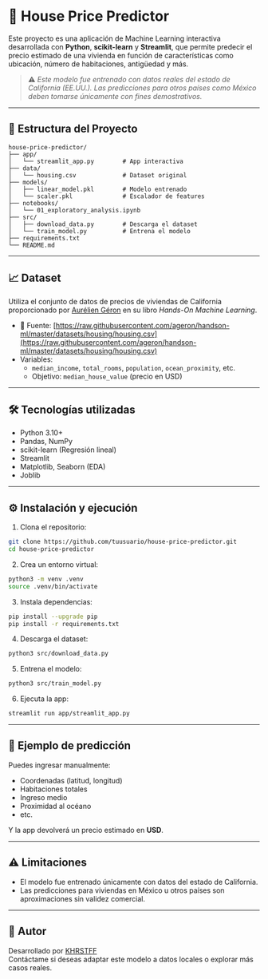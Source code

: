 # 🏡 House Price Predictor

Este proyecto es una aplicación de Machine Learning interactiva desarrollada con **Python**, **scikit-learn** y **Streamlit**, que permite predecir el precio estimado de una vivienda en función de características como ubicación, número de habitaciones, antigüedad y más.

> ⚠️ *Este modelo fue entrenado con datos reales del estado de California (EE.UU.). Las predicciones para otros países como México deben tomarse únicamente con fines demostrativos.*

---

## 📂 Estructura del Proyecto

```
house-price-predictor/
├── app/
│   └── streamlit_app.py        # App interactiva
├── data/
│   └── housing.csv             # Dataset original
├── models/
│   ├── linear_model.pkl        # Modelo entrenado
│   └── scaler.pkl              # Escalador de features
├── notebooks/
│   └── 01_exploratory_analysis.ipynb
├── src/
│   ├── download_data.py        # Descarga el dataset
│   └── train_model.py          # Entrena el modelo
├── requirements.txt
└── README.md
```

---

## 📈 Dataset

Utiliza el conjunto de datos de precios de viviendas de California proporcionado por [Aurélien Géron](https://github.com/ageron/handson-ml) en su libro *Hands-On Machine Learning*.

- 📅 Fuente: [https://raw.githubusercontent.com/ageron/handson-ml/master/datasets/housing/housing.csv](https://raw.githubusercontent.com/ageron/handson-ml/master/datasets/housing/housing.csv)
- Variables:
  - `median_income`, `total_rooms`, `population`, `ocean_proximity`, etc.
  - Objetivo: `median_house_value` (precio en USD)

---

## 🛠️ Tecnologías utilizadas

- Python 3.10+
- Pandas, NumPy
- scikit-learn (Regresión lineal)
- Streamlit
- Matplotlib, Seaborn (EDA)
- Joblib

---

## ⚙️ Instalación y ejecución

1. Clona el repositorio:

```bash
git clone https://github.com/tuusuario/house-price-predictor.git
cd house-price-predictor
```

2. Crea un entorno virtual:

```bash
python3 -m venv .venv
source .venv/bin/activate
```

3. Instala dependencias:

```bash
pip install --upgrade pip
pip install -r requirements.txt
```

4. Descarga el dataset:

```bash
python3 src/download_data.py
```

5. Entrena el modelo:

```bash
python3 src/train_model.py
```

6. Ejecuta la app:

```bash
streamlit run app/streamlit_app.py
```

---

## 📌 Ejemplo de predicción

Puedes ingresar manualmente:

- Coordenadas (latitud, longitud)
- Habitaciones totales
- Ingreso medio
- Proximidad al océano
- etc.

Y la app devolverá un precio estimado en **USD**.

---

## ⚠️ Limitaciones

- El modelo fue entrenado únicamente con datos del estado de California.
- Las predicciones para viviendas en México u otros países son aproximaciones sin validez comercial.

---


## 🤝 Autor

Desarrollado por [KHRSTFF](https://github.com/Khrstff)\
Contáctame si deseas adaptar este modelo a datos locales o explorar más casos reales.

